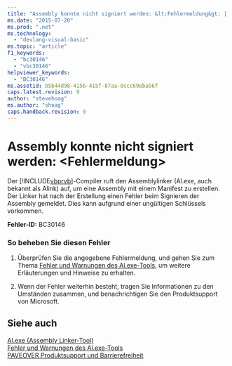 ```yaml
---
title: "Assembly konnte nicht signiert werden: &lt;Fehlermeldung&gt; | Microsoft Docs"
ms.date: "2015-07-20"
ms.prod: ".net"
ms.technology: 
  - "devlang-visual-basic"
ms.topic: "article"
f1_keywords: 
  - "bc30146"
  - "vbc30146"
helpviewer_keywords: 
  - "BC30146"
ms.assetid: b5b44d98-4156-415f-87aa-8ccc69eba56f
caps.latest.revision: 9
author: "stevehoag"
ms.author: "shoag"
caps.handback.revision: 9
---
```

# Assembly konnte nicht signiert werden: &lt;Fehlermeldung&gt;
Der [!INCLUDE[vbprvb](~/includes/vbprvb-md.md)]\-Compiler ruft den Assemblylinker \(Al.exe, auch bekannt als Alink\) auf, um eine Assembly mit einem Manifest zu erstellen. Der Linker hat nach der Erstellung einen Fehler beim Signieren der Assembly gemeldet. Dies kann aufgrund einer ungültigen Schlüssels vorkommen.  
  
 **Fehler\-ID:** BC30146  
  
### So beheben Sie diesen Fehler  
  
1.  Überprüfen Sie die angegebene Fehlermeldung, und gehen Sie zum Thema [Fehler und Warnungen des Al.exe\-Tools](http://msdn.microsoft.com/de-de/7f125d49-0a03-47a6-9ba9-d61a679a7d4b), um weitere Erläuterungen und Hinweise zu erhalten.  
  
2.  Wenn der Fehler weiterhin besteht, tragen Sie Informationen zu den Umständen zusammen, und benachrichtigen Sie den Produktsupport von Microsoft.  
  
## Siehe auch  
 [Al.exe \(Assembly Linker\-Tool\)](../Topic/Al.exe%20\(Assembly%20Linker\).md)   
 [Fehler und Warnungen des Al.exe\-Tools](http://msdn.microsoft.com/de-de/7f125d49-0a03-47a6-9ba9-d61a679a7d4b)   
 [PAVEOVER Produktsupport und Barrierefreiheit](http://msdn.microsoft.com/de-de/14e1d293-7b6d-40a6-bf3e-a92f8ee6c88c)